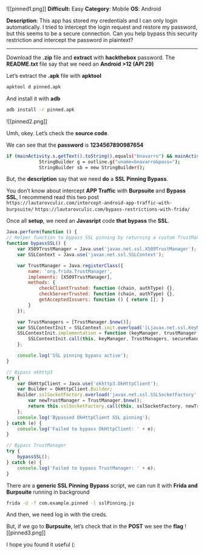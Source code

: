 ![[pinned1.png]]
**Difficult:** Easy
**Category**: Mobile
**OS**: Android

**Description**: This app has stored my credentials and I can only login automatically. I tried to intercept the login request and restore my password, but this seems to be a secure connection. Can you help bypass this security restriction and intercept the password in plaintext?

---

Download the **.zip** file and **extract** with **hackthebox** password.
The **README.txt** file say that we need an **Android >12 (API 29)**

Let’s extract the **.apk** file with **apktool**
```bash
apktool d pinned.apk
```

And install it with **adb**
```bash
adb install -r pinned.apk
```

![[pinned2.png]]

Umh, okey.
Let’s check the **source code**.

We can see that the **password** is **1234567890987654**
```bash
if (mainActivity.s.getText().toString().equals("bnavarro") && mainActivity.t.getText().toString().equals("1234567890987654")) {
            StringBuilder g = outline.g("uname=bnavarro&pass=");
            StringBuilder sb = new StringBuilder();
```

But, the **description** say that we need **do** a **SSL** **Pinning Bypass**.

You don’t know about intercept **APP** **Traffic** with **Burpsuite** and **Bypass SSL**, I recommend read this two post
`https://lautarovculic.com/intercept-android-app-traffic-with-burpsuite/`
`https://lautarovculic.com/bypass-restrictions-with-frida/`

Once all **setup**, we need an **Javasript** code **that bypass** the **SSL**.
```javascript
Java.perform(function () {
// Helper function to bypass SSL pinning by returning a custom TrustManager
function bypassSSL() {
    var X509TrustManager = Java.use('javax.net.ssl.X509TrustManager');
    var SSLContext = Java.use('javax.net.ssl.SSLContext');

    var TrustManager = Java.registerClass({
        name: 'org.frida.TrustManager',
        implements: [X509TrustManager],
        methods: {
            checkClientTrusted: function (chain, authType) {},
            checkServerTrusted: function (chain, authType) {},
            getAcceptedIssuers: function () { return []; }
        }
    });

    var TrustManagers = [TrustManager.$new()];
    var SSLContextInit = SSLContext.init.overload('[Ljavax.net.ssl.KeyManager;', '[Ljavax.net.ssl.TrustManager;', 'java.security.SecureRandom');
    SSLContextInit.implementation = function (keyManager, trustManager, secureRandom) {
        SSLContextInit.call(this, keyManager, TrustManagers, secureRandom);
    };

    console.log('SSL pinning bypass active');
}

// Bypass okhttp3
try {
    var OkHttpClient = Java.use('okhttp3.OkHttpClient');
    var Builder = OkHttpClient.Builder;
    Builder.sslSocketFactory.overload('javax.net.ssl.SSLSocketFactory', 'javax.net.ssl.X509TrustManager').implementation = function (sslSocketFactory, trustManager) {
        var newTrustManager = TrustManager.$new();
        return this.sslSocketFactory.call(this, sslSocketFactory, newTrustManager);
    };
    console.log('Bypassed OkHttpClient SSL pinning');
} catch (e) {
    console.log('Failed to bypass OkHttpClient: ' + e);
}

// Bypass TrustManager
try {
    bypassSSL();
} catch (e) {
    console.log('Failed to bypass TrustManager: ' + e);
}
```


There are a **generic SSL Pinning** **Bypass** script, we can run it with **Frida and Burpsuite** running in background
```bash
frida -U -f com.example.pinned -l sslPinning.js
```
And then, we need log in with the creds.

But, if we go to **Burpsuite**, let’s check that in the **POST** we see the **flag**
![[pinned3.png]]

I hope you found it useful (: